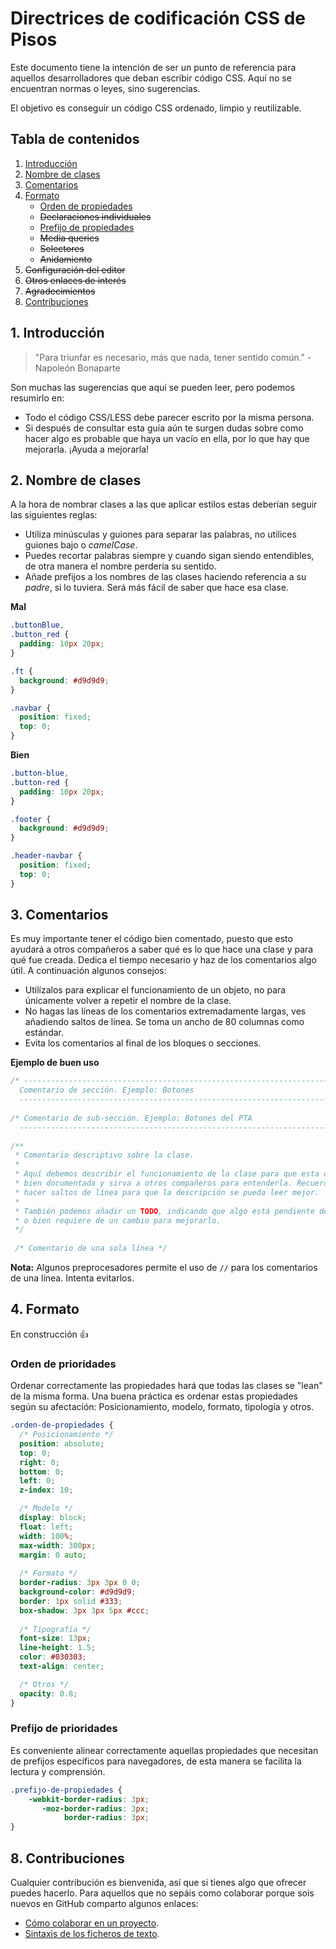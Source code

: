 # Directrices de codificación CSS de Pisos

Este documento tiene la intención de ser un punto de referencia para aquellos desarrolladores que deban escribir código CSS. Aquí no se encuentran normas o leyes, sino sugerencias.

El objetivo es conseguir un código CSS ordenado, limpio y reutilizable.


## Tabla de contenidos

1. [Introducción](#introduccion)
2. [Nombre de clases](#nombreclases)
3. [Comentarios](#comentarios)
4. [Formato](#formato)
    - [Orden de propiedades](#ordenprioridades)
    - ~~Declaraciones individuales~~
    - [Prefijo de propiedades](#prefijopropiedades)
    - ~~Media queries~~
    - ~~Selectores~~
    - ~~Anidamiento~~
5. ~~Configuración del editor~~
6. ~~Otros enlaces de interés~~
7. ~~Agradecimientos~~
8. [Contribuciones](#contribuciones)


<a name="introduccion"></a>
## 1. Introducción

> "Para triunfar es necesario, más que nada, tener sentido común." - Napoleón Bonaparte

Son muchas las sugerencias que aquí se pueden leer, pero podemos resumirlo en:
- Todo el código CSS/LESS debe parecer escrito por la misma persona.
- Si después de consultar esta guía aún te surgen dudas sobre como hacer algo es probable que haya un vacío en ella, por lo que hay que mejorarla. ¡Ayuda a mejorarla!


<a name="nombreclases"></a>
## 2. Nombre de clases

A la hora de nombrar clases a las que aplicar estilos estas deberían seguir las siguientes reglas:
- Utiliza minúsculas y guiones para separar las palabras, no utilices guiones bajo o *camelCase*.
- Puedes recortar palabras siempre y cuando sigan siendo entendibles, de otra manera el nombre perdería su sentido.
- Añade prefijos a los nombres de las clases haciendo referencia a su *padre*, si lo tuviera. Será más fácil de saber que hace esa clase.

**Mal**
```css
.buttonBlue,
.button_red {
  padding: 10px 20px;
}

.ft {
  background: #d9d9d9;
}

.navbar {
  position: fixed;
  top: 0;
}
```

**Bien**
```css
.button-blue,
.button-red {
  padding: 10px 20px;
}

.footer {
  background: #d9d9d9;
}

.header-navbar {
  position: fixed;
  top: 0;
}
```


<a name="comentarios"></a>
## 3. Comentarios
Es muy importante tener el código bien comentado, puesto que esto ayudará a otros compañeros a saber qué es lo que hace una clase y para qué fue creada. Dedica el tiempo necesario y haz de los comentarios algo útil. A continuación algunos consejos:
- Utilízalos para explicar el funcionamiento de un objeto, no para únicamente volver a repetir el nombre de la clase.
- No hagas las líneas de los comentarios extremadamente largas, ves añadiendo saltos de línea. Se toma un ancho de 80 columnas como estándar.
- Evita los comentarios al final de los bloques o secciones.

**Ejemplo de buen uso**
```css
/* --------------------------------------------------------------------------
  Comentario de sección. Ejemplo: Botones
  --------------------------------------------------------------------------- */
  
/* Comentario de sub-sección. Ejemplo: Botones del PTA
  --------------------------------------------------------------------------- */
  
/**
 * Comentario descriptivo sobre la clase.
 * 
 * Aquí debemos describir el funcionamiento de la clase para que esta quede
 * bien documentada y sirva a otros compañeros para entenderla. Recuerda 
 * hacer saltos de línea para que la descripción se pueda leer mejor.
 * 
 * También podemos añadir un TODO, indicando que algo está pendiente de hacer
 * o bien requiere de un cambio para mejorarlo.
 */
 
 /* Comentario de una sola línea */
```

**Nota:** Algunos preprocesadores permite el uso de `//` para los comentarios de una línea. Intenta evitarlos.


<a name="formato"></a>
## 4. Formato

En construcción :+1:

<a name="ordenprioridades"></a>
### Orden de prioridades

Ordenar correctamente las propiedades hará que todas las clases se "lean" de la misma forma. Una buena práctica es ordenar estas propiedades según su afectación: Posicionamiento, modelo, formato, tipología y otros.

```css
.orden-de-propiedades {
  /* Posicionamiento */
  position: absolute;
  top: 0;
  right: 0;
  bottom: 0;
  left: 0;
  z-index: 10;

  /* Modelo */
  display: block;
  float: left;
  width: 100%;
  max-width: 300px;
  margin: 0 auto;
  
  /* Formato */
  border-radius: 3px 3px 0 0;
  background-color: #d9d9d9;
  border: 1px solid #333;
  box-shadow: 3px 3px 5px #ccc;
  
  /* Tipografía */
  font-size: 13px;
  line-height: 1.5;
  color: #030303;
  text-align: center;

  /* Otros */
  opacity: 0.8;
}
```

<a name="profijopropiedades"></a>
### Prefijo de prioridades

Es conveniente alinear correctamente aquellas propiedades que necesitan de prefijos específicos para navegadores, de esta manera se facilita la lectura y comprensión.

```css
.prefijo-de-propiedades {
    -webkit-border-radius: 3px;
       -moz-border-radius: 3px;
            border-radius: 3px;
}

```

<a name="contribuciones"></a>
## 8. Contribuciones

Cualquier contribución es bienvenida, así que si tienes algo que ofrecer puedes hacerlo. Para aquellos que no sepáis como colaborar porque sois nuevos en GitHub comparto algunos enlaces:

- [Cómo colaborar en un proyecto](https://gist.github.com/BCasal/026e4c7f5c71418485c1).
- [Sintaxis de los ficheros de texto](https://help.github.com/articles/basic-writing-and-formatting-syntax/).

